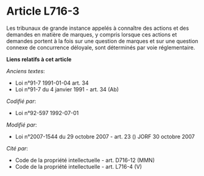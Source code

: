 # Article L716-3

Les tribunaux de grande instance appelés à connaître des actions et des demandes en matière de marques, y compris lorsque ces
actions et demandes portent à la fois sur une question de marques et sur une question connexe de concurrence déloyale, sont
déterminés par voie réglementaire.

**Liens relatifs à cet article**

_Anciens textes_:

  - Loi n°91-7 1991-01-04 art. 34
  - Loi n°91-7 du 4 janvier 1991 - art. 34 (Ab)

_Codifié par_:

  - Loi n°92-597 1992-07-01

_Modifié par_:

  - Loi n°2007-1544 du 29 octobre 2007 - art. 23 () JORF 30 octobre 2007

_Cité par_:

  - Code de la propriété intellectuelle - art. D716-12 (MMN)
  - Code de la propriété intellectuelle - art. L716-4 (V)
